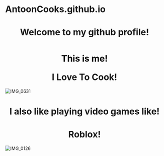 # AntoonCooks.github.io
 <h1 align="center" style=padding: 10px; color: black;"> Welcome to my github profile!</h1> 
<div style="image: url('IMG_0229'); image-size:100px; height: 10px;">
  <h1 align="center" style="padding: 10px; color: black;">This is me!</h1>
</div>

<img scr="https://github.com/user-attachments/assets/4f1fa333-b2e6-4e73-8974-c68a8a40360d" height="20">


  <h1 align="center" style=padding: 10px; color: black;">I Love To Cook!</h1> 
  <div style="image: url('IMG_0631'); image-size: cover; height: 10px;">

![IMG_0631](https://github.com/user-attachments/assets/545b5fec-9916-4bd3-9349-2462b7d58b68)

   
  <h1 align="center" style=padding: 10px; color: black;">I also like playing video games like!</h1> 
  <h1 align="center" style=padding: 10px; color: black;">Roblox!</h1> 
<div style="image: url('IMG_0126'); image-size: cover; height: 10px;">



  

![IMG_0126](https://github.com/user-attachments/assets/0987f29a-c37d-4e7a-954e-a6ed3f7bc913)









